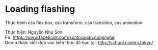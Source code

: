 # Loading flashing

Thực hành css flex box, css transform, css transition, css animation<br />

Thực hiện: Nguyễn Như Sơn<br />
Fb: https://www.facebook.com/sontocxoan.congnghe<br />
Demo được viết dựa vào kiến thức đã học tại: http://school.coders.tokyo/<br />
